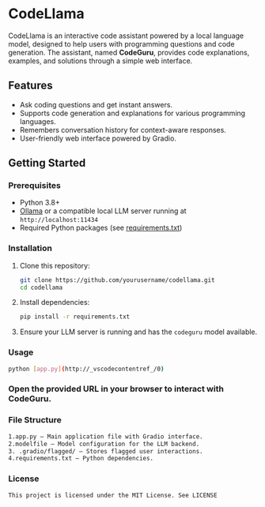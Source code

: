 # CodeLlama

CodeLlama is an interactive code assistant powered by a local language model, designed to help users with programming questions and code generation. The assistant, named **CodeGuru**, provides code explanations, examples, and solutions through a simple web interface.

## Features

- Ask coding questions and get instant answers.
- Supports code generation and explanations for various programming languages.
- Remembers conversation history for context-aware responses.
- User-friendly web interface powered by Gradio.

## Getting Started

### Prerequisites

- Python 3.8+
- [Ollama](https://ollama.com/) or a compatible local LLM server running at `http://localhost:11434`
- Required Python packages (see [requirements.txt](requirements.txt))

### Installation

1. Clone this repository:
    ```sh
    git clone https://github.com/yourusername/codellama.git
    cd codellama
    ```

2. Install dependencies:
    ```sh
    pip install -r requirements.txt
    ```

3. Ensure your LLM server is running and has the `codeguru` model available.

### Usage

```sh
python [app.py](http://_vscodecontentref_/0)
```


### Open the provided URL in your browser to interact with CodeGuru.


### File Structure
```sh
1.app.py — Main application file with Gradio interface.
2.modelfile — Model configuration for the LLM backend.
3. .gradio/flagged/ — Stores flagged user interactions.
4.requirements.txt — Python dependencies.
```

### License
```sh
This project is licensed under the MIT License. See LICENSE
```
